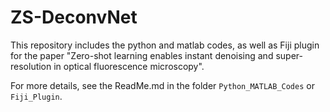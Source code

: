 # ZS-DeconvNet

This repository includes the python and matlab codes, as well as Fiji plugin for the paper "Zero-shot learning enables instant denoising and super-resolution in optical fluorescence microscopy".

For more details, see the ReadMe.md in the folder `Python_MATLAB_Codes` or `Fiji_Plugin`.
